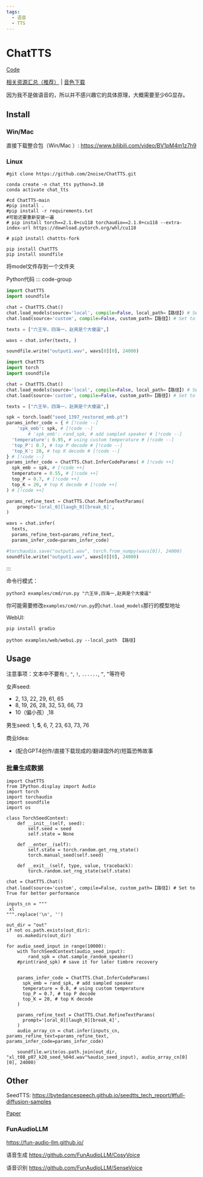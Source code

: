 ```yaml
---
tags:
  - 语音
  - TTS
---
```


# ChatTTS

[Code](https://github.com/2noise/ChatTTS)

[相关资源汇总（推荐）](https://github.com/libukai/Awesome-ChatTTS) | [音色下载](https://huggingface.co/spaces/taa/ChatTTS_Speaker)

因为我不是做语音的，所以并不感兴趣它的具体原理，大概需要至少6G显存。

## Install

### Win/Mac
直接下载整合包（Win/Mac ）: https://www.bilibili.com/video/BV1pM4m1z7h9

### Linux

```shell
#git clone https://github.com/2noise/ChatTTS.git

conda create -n chat_tts python=3.10
conda activate chat_tts

#cd ChatTTS-main
#pip install .
#pip install -r requirements.txt
#可能还要重新安装一遍
# pip install torch==2.1.0+cu118 torchaudio==2.1.0+cu118 --extra-index-url https://download.pytorch.org/whl/cu118

# pip3 install chattts-fork

pip install ChatTTS
pip install soundfile
```

将model文件存到一个文件夹

Python代码
::: code-group
```python [quickstart]
import ChatTTS
import soundfile

chat = ChatTTS.Chat()
chat.load_models(source='local', compile=False, local_path=【路径】) # Set to True for better performance  # [!code --]
chat.load(source='custom', compile=False, custom_path=【路径】) # Set to True for better performance # [!code ++]

texts = ["六王毕，四海一，赵爽是个大傻逼",]

wavs = chat.infer(texts, )

soundfile.write("output1.wav", wavs[0][0], 24000)
```

```python [advanced]
import ChatTTS
import torch
import soundfile

chat = ChatTTS.Chat()
chat.load_models(source='local', compile=False, local_path=【路径】) # Set to True for better performance  # [!code --]
chat.load(source='custom', compile=False, custom_path=【路径】) # Set to True for better performance # [!code ++]

texts = ["六王毕，四海一，赵爽是个大傻逼",]

spk = torch.load("seed_1397_restored_emb.pt")
params_infer_code = { # [!code --]
    'spk_emb': spk, # [!code --]
        # 'spk_emb': rand_spk, # add sampled speaker # [!code --]
  'temperature': 0.95, # using custom temperature # [!code --]
  'top_P': 0.7, # top P decode # [!code --]
  'top_K': 20, # top K decode # [!code --]
} # [!code --]
params_infer_code = ChatTTS.Chat.InferCodeParams( # [!code ++]
  spk_emb = spk, # [!code ++]
  temperature = 0.55, # [!code ++]
  top_P = 0.7, # [!code ++]
  top_K = 20, # top K decode # [!code ++]
) # [!code ++]

params_refine_text = ChatTTS.Chat.RefineTextParams(
    prompt='[oral_0][laugh_0][break_6]',
)

wavs = chat.infer(
  texts,
  params_refine_text=params_refine_text,
  params_infer_code=params_infer_code)

#torchaudio.save("output1.wav", torch.from_numpy(wavs[0]), 24000)
soundfile.write("output1.wav", wavs[0][0], 24000)
```

:::

命令行模式：
```shell
python3 examples/cmd/run.py "六王毕,四海一,赵爽是个大傻逼"
```
你可能需要修改`examples/cmd/run.py`的`chat.load_models`那行的模型地址


WebUI:
```shell
pip install gradio

python examples/web/webui.py --local_path 【路径】
```

## Usage

注意事项：文本中不要有`!`, `"`, `!`, `......`, `“`, `”`等符号

女声seed:
- 2, 13, 22, 29, 61, 65
- 8, 19, 26, 28, 32, 53, 66, 73
- 10（偏小孩）,18

男生seed:
1, **5**, 6, 7, 23, 63, 73, 76

商业Idea:
- (配合GPT4创作/直接下载现成的/翻译国外的)短篇恐怖故事

### 批量生成数据
```shell
import ChatTTS
from IPython.display import Audio
import torch
import torchaudio
import soundfile
import os

class TorchSeedContext:
    def __init__(self, seed):
        self.seed = seed
        self.state = None

    def __enter__(self):
        self.state = torch.random.get_rng_state()
        torch.manual_seed(self.seed)

    def __exit__(self, type, value, traceback):
        torch.random.set_rng_state(self.state)

chat = ChatTTS.Chat()
chat.load(source='custom', compile=False, custom_path=【路径】) # Set to True for better performance

inputs_cn = """
 xl
""".replace('\n', '')

out_dir = "out"
if not os.path.exists(out_dir):
    os.makedirs(out_dir)

for audio_seed_input in range(10000):
    with TorchSeedContext(audio_seed_input):
        rand_spk = chat.sample_random_speaker()
    #print(rand_spk) # save it for later timbre recovery


    params_infer_code = ChatTTS.Chat.InferCodeParams(
      spk_emb = rand_spk, # add sampled speaker
      temperature = 0.8, # using custom temperature
      top_P = 0.7, # top P decode
      top_K = 20, # top K decode
    )

    params_refine_text = ChatTTS.Chat.RefineTextParams(
      prompt='[oral_0][laugh_0][break_4]',
    )
    audio_array_cn = chat.infer(inputs_cn, params_refine_text=params_refine_text, params_infer_code=params_infer_code)

    soundfile.write(os.path.join(out_dir, "xl_t08_p07_k20_seed_%04d.wav"%audio_seed_input), audio_array_cn[0][0], 24000)

```


## Other
SeedTTS: https://bytedancespeech.github.io/seedtts_tech_report/#full-diffusion-samples

[Paper](https://arxiv.org/pdf/2406.02430)

### FunAudioLLM
https://fun-audio-llm.github.io/

语音生成
https://github.com/FunAudioLLM/CosyVoice

语音识别
https://github.com/FunAudioLLM/SenseVoice
